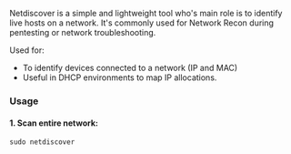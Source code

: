 
Netdiscover is a simple and lightweight tool who's main role is to identify live hosts on a network. It's commonly used for Network Recon during pentesting or network troubleshooting.

Used for:
- To identify devices connected to a network (IP and MAC)
- Useful in DHCP environments to map IP allocations.


### Usage

#### 1. Scan entire network:

```
sudo netdiscover
```

